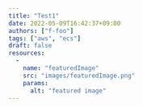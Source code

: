 ```yaml
---
title: "Test1"
date: 2022-05-09T16:42:37+09:00
authors: ["f-foo"]
tags: ["aws", "ecs"]
draft: false
resources:
  -
    name: "featuredImage"
    src: "images/featuredImage.png"
    params:
      alt: "featured image"
---
```


